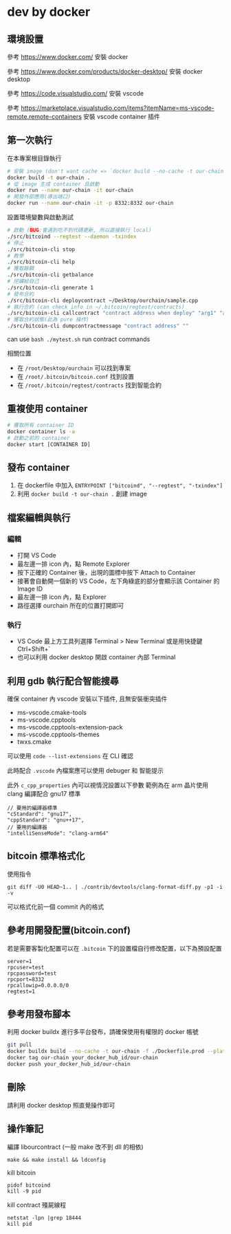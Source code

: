 # dev by docker

## 環境設置

參考 https://www.docker.com/ 安裝 docker

參考 https://www.docker.com/products/docker-desktop/ 安裝 docker desktop

參考 https://code.visualstudio.com/ 安裝 vscode

參考 https://marketplace.visualstudio.com/items?itemName=ms-vscode-remote.remote-containers 安裝 vscode container 插件

## 第一次執行

在本專案根目錄執行

```bash
# 安裝 image (don't want cache => `docker build --no-cache -t our-chain .`)
docker build -t our-chain .
# 從 image 生成 container 且啟動
docker run --name our-chain -it our-chain
# 開發外部應用(導出端口)
docker run --name our-chain -it -p 8332:8332 our-chain
```

設置環境變數與啟動測試

```bash
# 啟動 (BUG:會遇到吃不到代碼更新, 所以直接執行 local)
./src/bitcoind --regtest --daemon -txindex
# 停止
./src/bitcoin-cli stop
# 教學
./src/bitcoin-cli help
# 獲取餘額
./src/bitcoin-cli getbalance
# 挖礦給自己
./src/bitcoin-cli generate 1
# 發布合約
./src/bitcoin-cli deploycontract ~/Desktop/ourchain/sample.cpp
# 執行合約 (can check info in ~/.bitcoin/regtest/contracts)
./src/bitcoin-cli callcontract "contract address when deploy" "arg1" "arg2" ...
# 獲取合約狀態(此為 pure 操作)
./src/bitcoin-cli dumpcontractmessage "contract address" ""
```

can use `bash ./mytest.sh` run contract commands

相關位置

- 在 `/root/Desktop/ourchain` 可以找到專案
- 在 `/root/.bitcoin/bitcoin.conf` 找到設置
- 在 `/root/.bitcoin/regtest/contracts` 找到智能合約

## 重複使用 container

```bash
# 獲取所有 container ID
docker container ls -a
# 啟動之前的 container
docker start [CONTAINER ID]
```

## 發布 container

1. 在 dockerfile 中加入 `ENTRYPOINT ["bitcoind", "--regtest", "-txindex"]`
2. 利用 `docker build -t our-chain .` 創建 image

## 檔案編輯與執行

### 編輯

- 打開 VS Code
- 最左邊一排 icon 內，點 Remote Explorer
- 按下正確的 Container 後，出現的圖標中按下 Attach to Container
- 接著會自動開一個新的 VS Code，左下角綠底的部分會顯示該 Container 的 Image ID
- 最左邊一排 icon 內，點 Explorer
- 路徑選擇 ourchain 所在的位置打開即可

### 執行

- VS Code 最上方工具列選擇 Terminal > New Terminal 或是用快捷鍵 Ctrl+Shift+`
- 也可以利用 docker desktop 開啟 container 內部 Terminal

## 利用 gdb 執行配合智能搜尋

確保 container 內 vscode 安裝以下插件, 且無安裝衝突插件

- ms-vscode.cmake-tools
- ms-vscode.cpptools
- ms-vscode.cpptools-extension-pack
- ms-vscode.cpptools-themes
- twxs.cmake

可以使用 `code --list-extensions` 在 CLI 確認

此時配合 `.vscode` 內檔案應可以使用 debuger 和 智能提示

此外 `c_cpp_properties` 內可以視情況設置以下參數
範例為在 arm 晶片使用 clang 編譯配合 gnu17 標準

```
// 要用的編譯器標準
"cStandard": "gnu17",
"cppStandard": "gnu++17",
// 要用的編譯器
"intelliSenseMode": "clang-arm64"
```

## bitcoin 標準格式化

使用指令

```
git diff -U0 HEAD~1.. | ./contrib/devtools/clang-format-diff.py -p1 -i -v
```

可以格式化前一個 commit 內的格式

## 參考用開發配置(bitcoin.conf)

若是需要客製化配置可以在 `.bitcoin` 下的設置檔自行修改配置，以下為預設配置

```
server=1
rpcuser=test
rpcpassword=test
rpcport=8332
rpcallowip=0.0.0.0/0
regtest=1
```

## 參考用發布腳本

利用 docker buildx 進行多平台發布，請確保使用有權限的 docker 帳號

```bash
git pull
docker buildx build --no-cache -t our-chain -f ./Dockerfile.prod --platform linux/amd64 .
docker tag our-chain your_docker_hub_id/our-chain
docker push your_docker_hub_id/our-chain
```

## 刪除

請利用 docker desktop 照直覺操作即可

## 操作筆記

編譯 libourcontract (一般 make 改不到 dll 的相依)

```
make && make install && ldconfig
```

kill bitcoin

```
pidof bitcoind
kill -9 pid
```

kill contract 殭屍線程

```
netstat -lpn |grep 18444
kill pid
```
